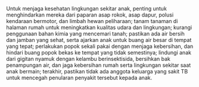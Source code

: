 Untuk menjaga kesehatan lingkungan sekitar anak, penting untuk menghindarkan mereka dari paparan asap rokok, asap dapur, polusi kendaraan bermotor, dan limbah hewan peliharaan; tanam tanaman di halaman rumah untuk meningkatkan kualitas udara dan lingkungan; kurangi penggunaan bahan kimia yang mencemari tanah; pastikan ada air bersih dan jamban yang sehat, serta ajarkan anak untuk buang air besar di tempat yang tepat; perlakukan popok sekali pakai dengan menjaga kebersihan, dan hindari buang popok bekas ke tempat yang tidak semestinya; lindungi anak dari gigitan nyamuk dengan kelambu berinsektisida, bersihkan bak penampungan air, dan jaga kebersihan rumah serta lingkungan sekitar saat anak bermain; terakhir, pastikan tidak ada anggota keluarga yang sakit TB untuk mencegah penularan penyakit tersebut kepada anak.